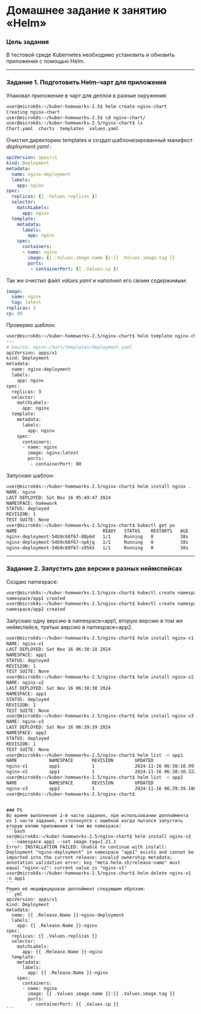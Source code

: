 # Домашнее задание к занятию «Helm»

### Цель задания

В тестовой среде Kubernetes необходимо установить и обновить приложения с помощью Helm.

------


### Задание 1. Подготовить Helm-чарт для приложения

Упаковал приложение в чарт для деплоя в разные окружения:
```bash 
user@microk8s:~/kuber-homeworks-2.5$ helm create nginx-chart
Creating nginx-chart
user@microk8s:~/kuber-homeworks-2.5$ cd nginx-chart/
user@microk8s:~/kuber-homeworks-2.5/nginx-chart$ ls
Chart.yaml  charts  templates  values.yaml
```

Очистил директорию templates и создал шаблонизированный манифест _deployment.yaml_ :
```yml
apiVersion: apps/v1
kind: Deployment
metadata:
  name: nginx-deployment
  labels:
    app: nginx
spec:
  replicas: {{ .Values.replicas }}
  selector:
    matchLabels:
      app: nginx
  template:
    metadata:
      labels:
        app: nginx
    spec:
      containers:
      - name: nginx
        image: {{ .Values.image.name }}:{{ .Values.image.tag }}
        ports:
         - containerPort: {{ .Values.cp }}

```
Так же очистил файл _values.yaml_ и наполнил его своим содержимым:
```yml
image:
  name: nginx
  tag: latest
replicas: 3
cp: 80
```
Проверяю шаблон:
```bash
user@microk8s:~/kuber-homeworks-2.5/nginx-chart$ helm template nginx-chart .
---
# Source: nginx-chart/templates/deployment.yaml
apiVersion: apps/v1
kind: Deployment
metadata:
  name: nginx-deployment
  labels:
    app: nginx
spec:
  replicas: 3
  selector:
    matchLabels:
      app: nginx
  template:
    metadata:
      labels:
        app: nginx
    spec:
      containers:
      - name: nginx
        image: nginx:latest
        ports:
         - containerPort: 80
```
Запускаю шаблон:
```bash
user@microk8s:~/kuber-homeworks-2.5/nginx-chart$ helm install nginx .
NAME: nginx
LAST DEPLOYED: Sat Nov 16 05:49:47 2024
NAMESPACE: homework
STATUS: deployed
REVISION: 1
TEST SUITE: None
user@microk8s:~/kuber-homeworks-2.5/nginx-chart$ kubectl get po
NAME                                READY   STATUS    RESTARTS   AGE
nginx-deployment-54b9c68f67-88p6d   1/1     Running   0          38s
nginx-deployment-54b9c68f67-np6jq   1/1     Running   0          38s
nginx-deployment-54b9c68f67-s95k5   1/1     Running   0          38s
```

------
### Задание 2. Запустить две версии в разных неймспейсах
Создаю namespace:
```bash
user@microk8s:~/kuber-homeworks-2.5/nginx-chart$ kubectl create namespace app1
namespace/app1 created
user@microk8s:~/kuber-homeworks-2.5/nginx-chart$ kubectl create namespace app2
namespace/app2 created
```

Запускаю одну версию в namespace=app1, вторую версию в том же неймспейсе, третью версию в namespace=app2.
```bash
user@microk8s:~/kuber-homeworks-2.5/nginx-chart$ helm install nginx-v1 . --namespace app1 --set image.tag=1.21.0
NAME: nginx-v1
LAST DEPLOYED: Sat Nov 16 06:38:18 2024
NAMESPACE: app1
STATUS: deployed
REVISION: 1
TEST SUITE: None
user@microk8s:~/kuber-homeworks-2.5/nginx-chart$ helm install nginx-v2 . --namespace app1 --set image.tag=1.21.1
NAME: nginx-v2
LAST DEPLOYED: Sat Nov 16 06:38:30 2024
NAMESPACE: app1
STATUS: deployed
REVISION: 1
TEST SUITE: None
user@microk8s:~/kuber-homeworks-2.5/nginx-chart$ helm install nginx-v3 . --namespace app2 --set image.tag=1.21.2
NAME: nginx-v3
LAST DEPLOYED: Sat Nov 16 06:39:39 2024
NAMESPACE: app2
STATUS: deployed
REVISION: 1
TEST SUITE: None
user@microk8s:~/kuber-homeworks-2.5/nginx-chart$ helm list -n app1
NAME            NAMESPACE       REVISION        UPDATED                                 STATUS          CHART                   APP VERSION
nginx-v1        app1            1               2024-11-16 06:38:18.997164833 +0000 UTC deployed        nginx-chart-0.1.0       1.16.0     
nginx-v2        app1            1               2024-11-16 06:38:30.322145651 +0000 UTC deployed        nginx-chart-0.1.0       1.16.0     
user@microk8s:~/kuber-homeworks-2.5/nginx-chart$ helm list -n app2
NAME            NAMESPACE       REVISION        UPDATED                                 STATUS          CHART                   APP VERSION
nginx-v3        app2            1               2024-11-16 06:39:39.18888957 +0000 UTC  deployed        nginx-chart-0.1.0       1.16.0     
user@microk8s:~/kuber-homeworks-2.5/nginx-chart$ 
```

`````

### PS 
Во время выполнения 2-й части задания, при использовании деплоймента из 1 части задания, я столкнулся с ошибкой когда пытался запустить вторую копию приложения в том же namespace:
```bash
ser@microk8s:~/kuber-homeworks-2.5/nginx-chart$ helm install nginx-v2 . --namespace app1 --set image.tag=1.21.1 
Error: INSTALLATION FAILED: Unable to continue with install: Deployment "nginx-deployment" in namespace "app1" exists and cannot be imported into the current release: invalid ownership metadata; annotation validation error: key "meta.helm.sh/release-name" must equal "nginx-v2": current value is "nginx-v1"
user@microk8s:~/kuber-homeworks-2.5/nginx-chart$ helm delete nginx-v1 -n app1
```
Решил её модифицировав деплоймент следующим обрпзом:
```yml
apiVersion: apps/v1
kind: Deployment
metadata:
  name: {{ .Release.Name }}-nginx-deployment
  labels:
    app: {{ .Release.Name }}-nginx
spec:
  replicas: {{ .Values.replicas }}
  selector:
    matchLabels:
      app: {{ .Release.Name }}-nginx
  template:
    metadata:
      labels:
        app: {{ .Release.Name }}-nginx
    spec:
      containers:
      - name: nginx
        image: {{ .Values.image.name }}:{{ .Values.image.tag }}
        ports:
         - containerPort: {{ .Values.cp }}
```

